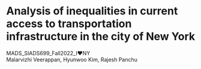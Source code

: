 # Analysis of inequalities in current access to transportation infrastructure in the city of New York
MADS_SIADS699_Fall2022_I:heart:NY
<br>
Malarvizhi Veerappan, Hyunwoo Kim, Rajesh Panchu
